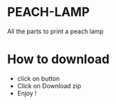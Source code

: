 # PEACH-LAMP
All the parts to print a peach lamp

# How to download
 - click on <Clone> button
 - Click on Download zip
 - Enjoy !
